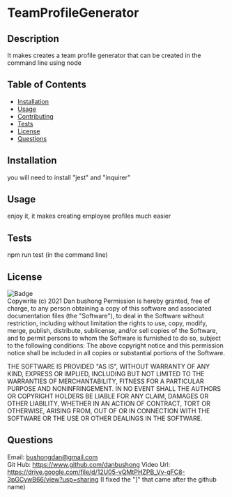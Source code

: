 # TeamProfileGenerator


## Description
  It makes creates a team profile generator that can be created in the command line using node 
  ## Table of Contents
  * [Installation](#Installation)
  * [Usage](#Usage)
  * [Contributing](#Contributing)
  * [Tests](#Tests)
  * [License](#License)
  * [Questions](#Questions)
  ## Installation
  you will need to install "jest" and "inquirer" 
  ## Usage
  enjoy it, it makes creating employee profiles much easier
  
  ## Tests
  npm run test (in the command line)
  ## License
  ![Badge](https://img.shields.io/badge/license-MIT-green)<br>
  Copywrite (c) 2021 Dan bushong
  Permission is hereby granted, free of charge, to any person obtaining a copy of this software
  and associated documentation files (the "Software"), to deal in the Software without restriction, 
  including without limitation the rights to use, copy, modify, merge, publish, distribute,
  sublicense, and/or sell copies of the Software,
  and to permit persons to whom the Software is furnished to do so, subject to the following conditions:
  The above copyright notice and this permission notice shall be included in all copies or substantial portions of the Software.
  
  THE SOFTWARE IS PROVIDED "AS IS", WITHOUT WARRANTY OF ANY KIND, 
  EXPRESS OR IMPLIED, INCLUDING BUT NOT LIMITED TO THE WARRANTIES OF MERCHANTABILITY, 
  FITNESS FOR A PARTICULAR PURPOSE AND NONINFRINGEMENT. 
  IN NO EVENT SHALL THE AUTHORS OR COPYRIGHT HOLDERS BE LIABLE FOR ANY CLAIM, DAMAGES OR OTHER LIABILITY, 
  WHETHER IN AN ACTION OF CONTRACT, TORT OR OTHERWISE, ARISING FROM, 
  OUT OF OR IN CONNECTION WITH THE SOFTWARE OR THE USE OR OTHER DEALINGS IN THE SOFTWARE.
  ## Questions
  Email: bushongdan@gmail.com<br>
  Git Hub: https://www.github.com/danbushong
  Video Url: https://drive.google.com/file/d/12U05-vQMtPHZPB_Vv-qFC8-3pGCywB66/view?usp=sharing (I fixed the "]" that came after the github name)

